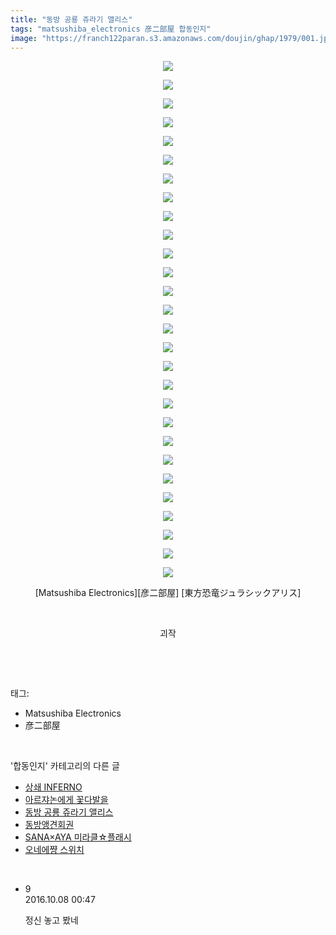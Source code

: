 ```yaml
---
title: "동방 공룡 쥬라기 앨리스"
tags: "matsushiba_electronics 彦二部屋 합동인지"
image: "https://franch122paran.s3.amazonaws.com/doujin/ghap/1979/001.jpg"
---
```

<div class="article">
<p style="text-align: center; clear: none; float: none;"><img src="{{ site.imgserver7 }}/ghap/1979/001.jpg"/></p>
<p style="text-align: center; clear: none; float: none;"><img src="{{ site.imgserver7 }}/ghap/1979/002.jpg"/></p>
<p style="text-align: center; clear: none; float: none;"><img src="{{ site.imgserver7 }}/ghap/1979/003.jpg"/></p>
<p style="text-align: center; clear: none; float: none;"><img src="{{ site.imgserver7 }}/ghap/1979/004.jpg"/></p>
<p style="text-align: center; clear: none; float: none;"><img src="{{ site.imgserver7 }}/ghap/1979/005.jpg"/></p>
<p style="text-align: center; clear: none; float: none;"><img src="{{ site.imgserver7 }}/ghap/1979/006.jpg"/></p>
<p style="text-align: center; clear: none; float: none;"><img src="{{ site.imgserver7 }}/ghap/1979/007.jpg"/></p>
<p style="text-align: center; clear: none; float: none;"><img src="{{ site.imgserver7 }}/ghap/1979/008.jpg"/></p>
<p style="text-align: center; clear: none; float: none;"><img src="{{ site.imgserver7 }}/ghap/1979/009.jpg"/></p>
<p style="text-align: center; clear: none; float: none;"><img src="{{ site.imgserver7 }}/ghap/1979/010.jpg"/></p>
<p style="text-align: center; clear: none; float: none;"><img src="{{ site.imgserver7 }}/ghap/1979/011.jpg"/></p>
<p style="text-align: center; clear: none; float: none;"><img src="{{ site.imgserver7 }}/ghap/1979/012.jpg"/></p>
<p style="text-align: center; clear: none; float: none;"><img src="{{ site.imgserver7 }}/ghap/1979/013.jpg"/></p>
<p style="text-align: center; clear: none; float: none;"><img src="{{ site.imgserver7 }}/ghap/1979/014.jpg"/></p>
<p style="text-align: center; clear: none; float: none;"><img src="{{ site.imgserver7 }}/ghap/1979/015.jpg"/></p>
<p style="text-align: center; clear: none; float: none;"><img src="{{ site.imgserver7 }}/ghap/1979/016.jpg"/></p>
<p style="text-align: center; clear: none; float: none;"><img src="{{ site.imgserver7 }}/ghap/1979/017.jpg"/></p>
<p style="text-align: center; clear: none; float: none;"><img src="{{ site.imgserver7 }}/ghap/1979/018.jpg"/></p>
<p style="text-align: center; clear: none; float: none;"><img src="{{ site.imgserver7 }}/ghap/1979/019.jpg"/></p>
<p style="text-align: center; clear: none; float: none;"><img src="{{ site.imgserver7 }}/ghap/1979/020.jpg"/></p>
<p style="text-align: center; clear: none; float: none;"><img src="{{ site.imgserver7 }}/ghap/1979/021.jpg"/></p>
<p style="text-align: center; clear: none; float: none;"><img src="{{ site.imgserver7 }}/ghap/1979/022.jpg"/></p>
<p style="text-align: center; clear: none; float: none;"><img src="{{ site.imgserver7 }}/ghap/1979/023.jpg"/></p>
<p style="text-align: center; clear: none; float: none;"><img src="{{ site.imgserver7 }}/ghap/1979/024.jpg"/></p>
<p style="text-align: center; clear: none; float: none;"><img src="{{ site.imgserver7 }}/ghap/1979/025.jpg"/></p>
<p style="text-align: center; clear: none; float: none;"><img src="{{ site.imgserver7 }}/ghap/1979/026.jpg"/></p>
<p style="text-align: center; clear: none; float: none;"><img src="{{ site.imgserver7 }}/ghap/1979/027.jpg"/></p>
<p style="text-align: center; clear: none; float: none;"><img src="{{ site.imgserver7 }}/ghap/1979/028.jpg"/></p>
<p style="text-align: center; clear: none; float: none;">[Matsushiba Electronics][彦二部屋] [東方恐竜ジュラシックアリス]</p>
<p style="text-align: center; clear: none; float: none;"><br/></p>
<p style="text-align: center; clear: none; float: none;">괴작</p>
<p><br/></p>
</div><br/>
<div class="tagTrail">
<p>태그: </p>
<ul>
<li>Matsushiba Electronics</li>
<li>彦二部屋</li>
</ul>
</div><br/>
<div class="another">
<p>'합동인지' 카테고리의 다른 글</p>
<ul>
<li><a href="/ghap_1992">상쇄 INFERNO</a></li>
<li><a href="/ghap_1984">아르쟈논에게 꽃다발을</a></li>
<li><a href="/ghap_1979">동방 공룡 쥬라기 앨리스</a></li>
<li><a href="/ghap_1906">동방앵견회권</a></li>
<li><a href="/ghap_1836">SANA×AYA 미라클☆플래시</a></li>
<li><a href="/ghap_1745">오네에쨩 스위치</a></li>
</ul>
</div><br/>
<div class="cb_module cb_fluid">
<div class="cb_wrt cb_profile">
<div class="comment">
<ul>
<li class="cb_thumb_off" id="comment14822127">
<div class="cb_comment_area">
<div class="cb_info_area">
<div class="cb_section">
<span class="cb_nick_name">9</span>
</div>
<div class="cb_section">
<span class="cb_date">2016.10.08 00:47 </span>
</div>
</div>
<div class="cb_dsc_comment">
<p class="cb_dsc">
											정신 놓고 봤네
										</p>
</div>
</div></li>
</ul>
</div>
</div><!-- commentList close -->
</div><br/>
